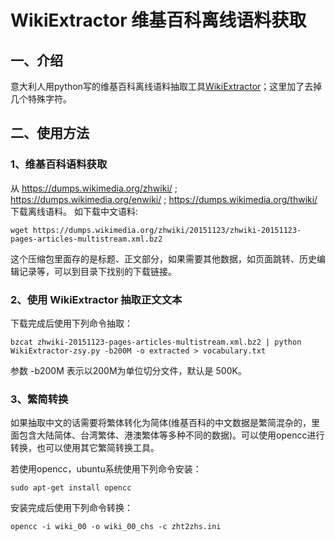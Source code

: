 # WikiExtractor 维基百科离线语料获取
## 一、介绍
意大利人用python写的维基百科离线语料抽取工具[WikiExtractor](http://medialab.di.unipi.it/wiki/Wikipedia_Extractor)；这里加了去掉几个特殊字符。

## 二、使用方法
### 1、维基百科语料获取
从
https://dumps.wikimedia.org/zhwiki/ ;
https://dumps.wikimedia.org/enwiki/ ;
https://dumps.wikimedia.org/thwiki/ 
下载离线语料。
如下载中文语料:
```shell
wget https://dumps.wikimedia.org/zhwiki/20151123/zhwiki-20151123-pages-articles-multistream.xml.bz2
```
这个压缩包里面存的是标题、正文部分，如果需要其他数据，如页面跳转、历史编辑记录等，可以到目录下找别的下载链接。

### 2、使用 WikiExtractor 抽取正文文本
下载完成后使用下列命令抽取：
```shell
bzcat zhwiki-20151123-pages-articles-multistream.xml.bz2 | python WikiExtractor-zsy.py -b200M -o extracted > vocabulary.txt
```
参数 -b200M 表示以200M为单位切分文件，默认是 500K。

### 3、繁简转换
如果抽取中文的话需要将繁体转化为简体(维基百科的中文数据是繁简混杂的，里面包含大陆简体、台湾繁体、港澳繁体等多种不同的数据)。可以使用opencc进行转换，也可以使用其它繁简转换工具。

若使用opencc，ubuntu系统使用下列命令安装：
```shell
sudo apt-get install opencc
```
安装完成后使用下列命令转换：
```shell
opencc -i wiki_00 -o wiki_00_chs -c zht2zhs.ini
```
